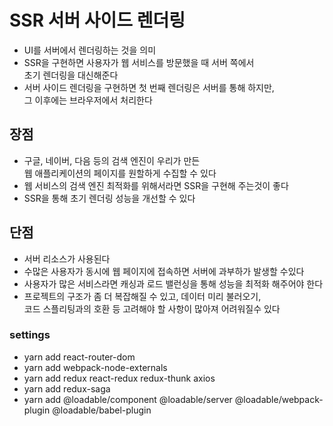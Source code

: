 # SSR 서버 사이드 렌더링

- UI를 서버에서 렌더링하는 것을 의미
- SSR을 구현하면 사용자가 웹 서비스를 방문했을 때 서버 쪽에서  
  초기 렌더링을 대신해준다
- 서버 사이드 렌더링을 구현하면 첫 번째 렌더링은 서버를 통해 하지만,  
  그 이후에는 브라우저에서 처리한다

## 장점

- 구글, 네이버, 다음 등의 검색 엔진이 우리가 만든  
  웹 애플리케이션의 페이지를 원할하게 수집할 수 있다
- 웹 서비스의 검색 엔진 최적화를 위해서라면 SSR을 구현해 주는것이 좋다
- SSR을 통해 초기 렌더링 성능을 개선할 수 있다

## 단점

- 서버 리소스가 사용된다
- 수많은 사용자가 동시에 웹 페이지에 접속하면 서버에 과부하가 발생할 수있다
- 사용자가 많은 서비스라면 캐싱과 로드 밸런싱을 통해 성능을 최적화 해주어야 한다
- 프로젝트의 구조가 좀 더 복잡해질 수 있고, 데이터 미리 불러오기,  
  코드 스플리팅과의 호환 등 고려해야 할 사항이 많아져 어려워질수 있다

### settings

- yarn add react-router-dom
- yarn add webpack-node-externals
- yarn add redux react-redux redux-thunk axios
- yarn add redux-saga
- yarn add @loadable/component @loadable/server @loadable/webpack-plugin @loadable/babel-plugin
